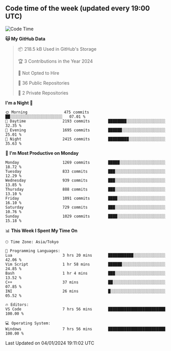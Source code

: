 ## Code time of the week (updated every 19:00 UTC)

<!--START_SECTION:waka-->
![Code Time](http://img.shields.io/badge/Code%20Time-2%2C512%20hrs%2057%20mins-blue)

**🐱 My GitHub Data** 

> 📦 218.5 kB Used in GitHub's Storage 
 > 
> 🏆 3 Contributions in the Year 2024
 > 
> 🚫 Not Opted to Hire
 > 
> 📜 36 Public Repositories 
 > 
> 🔑 2 Private Repositories 
 > 
**I'm a Night 🦉** 

```text
🌞 Morning                475 commits         ██░░░░░░░░░░░░░░░░░░░░░░░   07.01 % 
🌆 Daytime                2193 commits        ████████░░░░░░░░░░░░░░░░░   32.35 % 
🌃 Evening                1695 commits        ██████░░░░░░░░░░░░░░░░░░░   25.01 % 
🌙 Night                  2415 commits        █████████░░░░░░░░░░░░░░░░   35.63 % 
```
📅 **I'm Most Productive on Monday** 

```text
Monday                   1269 commits        █████░░░░░░░░░░░░░░░░░░░░   18.72 % 
Tuesday                  833 commits         ███░░░░░░░░░░░░░░░░░░░░░░   12.29 % 
Wednesday                939 commits         ███░░░░░░░░░░░░░░░░░░░░░░   13.85 % 
Thursday                 888 commits         ███░░░░░░░░░░░░░░░░░░░░░░   13.10 % 
Friday                   1091 commits        ████░░░░░░░░░░░░░░░░░░░░░   16.10 % 
Saturday                 729 commits         ███░░░░░░░░░░░░░░░░░░░░░░   10.76 % 
Sunday                   1029 commits        ████░░░░░░░░░░░░░░░░░░░░░   15.18 % 
```


📊 **This Week I Spent My Time On** 

```text
🕑︎ Time Zone: Asia/Tokyo

💬 Programming Languages: 
Lua                      3 hrs 20 mins       ███████████░░░░░░░░░░░░░░   42.06 % 
Vim Script               1 hr 58 mins        ██████░░░░░░░░░░░░░░░░░░░   24.85 % 
Bash                     1 hr 4 mins         ███░░░░░░░░░░░░░░░░░░░░░░   13.52 % 
C++                      37 mins             ██░░░░░░░░░░░░░░░░░░░░░░░   07.85 % 
INI                      26 mins             █░░░░░░░░░░░░░░░░░░░░░░░░   05.52 % 

🔥 Editors: 
VS Code                  7 hrs 56 mins       █████████████████████████   100.00 % 

💻 Operating System: 
Windows                  7 hrs 56 mins       █████████████████████████   100.00 % 
```


 Last Updated on 04/01/2024 19:11:02 UTC
<!--END_SECTION:waka-->